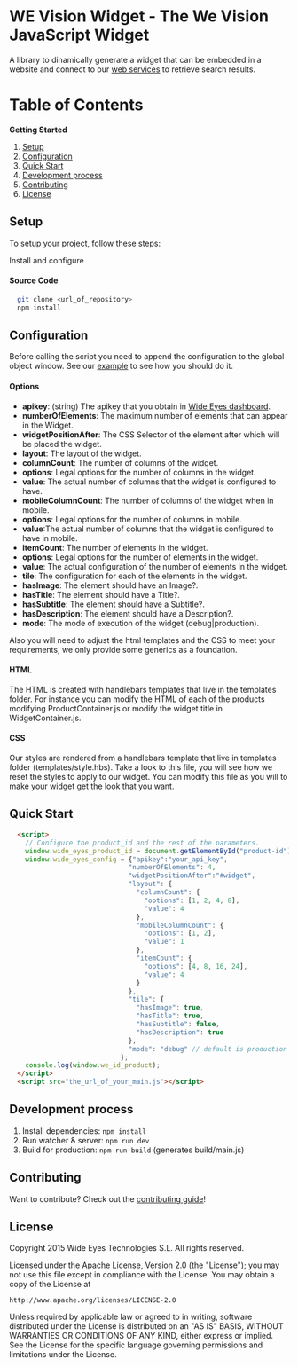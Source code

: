 WE Vision Widget - The We Vision JavaScript Widget
==============

A library to dinamically generate a widget that can be embedded in a website and connect to our [web services](http://docs.wide-eyes.it) to retrieve search results.

Table of Contents
=================
**Getting Started**

1. [Setup](#setup)
1. [Configuration](#configuration)
1. [Quick Start](#quick-start)
1. [Development process](#development-process)
1. [Contributing](#contributing)
1. [License](#license)

Setup
-------------
To setup your project, follow these steps:

Install and configure

#### Source Code

```sh
  git clone <url_of_repository>
  npm install
```

Configuration
---------------

Before calling the script you need to append the configuration to the global object window.
See our [example](example.html) to see how you should do it.

#### Options

 * **apikey**: (string) The apikey that you obtain in [Wide Eyes dashboard](http://dashboard.wide-eyes.it/#/APIkey).
 * **numberOfElements**: The maximum number of elements that can appear in the Widget.
 * **widgetPositionAfter**: The CSS Selector of the element after which will be placed the widget.
 * **layout**: The layout of the widget.
  * **columnCount**: The number of columns of the widget.
   * **options**: Legal options for the number of columns in the widget.
   * **value**: The actual number of columns that the widget is configured to have.
  * **mobileColumnCount**: The number of columns of the widget when in mobile.
   * **options**: Legal options for the number of columns in mobile.
   * **value**:The actual number of columns that the widget is configured to have in mobile.
  * **itemCount**: The number of elements in the widget. 
   * **options**: Legal options for the number of elements in the widget.
   * **value**: The actual configuration of the number of elements in the widget.
 * **tile**: The configuration for each of the elements in the widget.
  * **hasImage**: The element should have an Image?.
  * **hasTitle**: The element should have a Title?.
  * **hasSubtitle**: The element should have a Subtitle?.
  * **hasDescription**: The element should have a Description?.
 * **mode**: The mode of execution of the widget (debug|production).
 
Also you will need to adjust the html templates and the CSS to meet your requirements, we only provide some generics as a foundation.

#### HTML

The HTML is created with handlebars templates that live in the templates folder. For instance you can modify the HTML of each of the products modifying ProductContainer.js
or modify the widget title in WidgetContainer.js.

#### CSS

Our styles are rendered from a handlebars template that live in templates folder (templates/style.hbs).
Take a look to this file, you will see how we reset the styles to apply to our widget.
You can modify this file as you will to make your widget get the look that you want.


Quick Start
-------------

```html
  <script>
    // Configure the product_id and the rest of the parameters.
    window.wide_eyes_product_id = document.getElementById("product-id").innerHTML;
    window.wide_eyes_config = {"apikey":"your_api_key",
                              "numberOfElements": 4,
                              "widgetPositionAfter":"#widget",
                              "layout": {
                                "columnCount": {
                                  "options": [1, 2, 4, 8],
                                  "value": 4
                                },
                                "mobileColumnCount": {
                                  "options": [1, 2],
                                  "value": 1
                                },
                                "itemCount": {
                                  "options": [4, 8, 16, 24],
                                  "value": 4
                                }
                              },
                              "tile": {
                                "hasImage": true,
                                "hasTitle": true,
                                "hasSubtitle": false,
                                "hasDescription": true
                              },
                              "mode": "debug" // default is production
                            };
    console.log(window.we_id_product);
  </script>
  <script src="the_url_of_your_main.js"></script>
```


Development process
--------------------

1. Install dependencies: ```npm install```
2. Run watcher & server: ```npm run dev```
3. Build for production: ```npm run build``` (generates build/main.js)


Contributing
-----------------

Want to contribute? Check out the [contributing guide](CONTRIBUTING.md)!

License
----------------

Copyright 2015 Wide Eyes Technologies S.L. All rights reserved.

Licensed under the Apache License, Version 2.0 (the "License");
you may not use this file except in compliance with the License.
You may obtain a copy of the License at

    http://www.apache.org/licenses/LICENSE-2.0

Unless required by applicable law or agreed to in writing, software
distributed under the License is distributed on an "AS IS" BASIS,
WITHOUT WARRANTIES OR CONDITIONS OF ANY KIND, either express or implied.
See the License for the specific language governing permissions and
limitations under the License.
